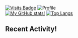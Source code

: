 [![Visits Badge](https://badges.pufler.dev/visits/misly16/git-badges)](https://badges.pufler.dev)
![Profile](https://raw.githubusercontent.com/Misly16/Misly16/master/index.png)
<br>
[![My GitHub stats!](https://github-readme-stats.vercel.app/api?username=misly16&show_icons=true&theme=dracula)](https://github.com/misly16)
[![Top Langs](https://github-readme-stats.vercel.app/api/top-langs/?username=misly16&theme=dracula&layout=compact)](https://github.com/misly16)
<br>
## Recent Activity!
<!--START_SECTION:activity-->

<!--END_SECTION:activity-->
